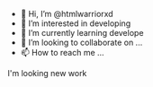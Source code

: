 - 👋 Hi, I’m @htmlwarriorxd
- 👀 I’m interested in developing
- 🌱 I’m currently learning develope
- 💞️ I’m looking to collaborate on ...
- 📫 How to reach me ...

I'm looking new work
